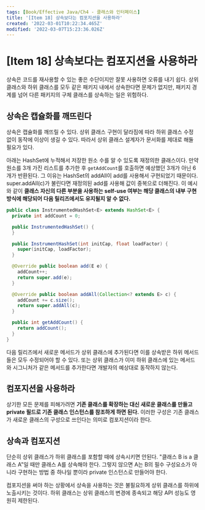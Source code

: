 ```yaml
---
tags: [Book/Effective Java/Ch4 - 클래스와 인터페이스]
title: '[Item 18] 상속보다는 컴포지션을 사용하라'
created: '2022-03-01T10:22:34.465Z'
modified: '2022-03-07T15:23:36.026Z'
---
```


# [Item 18] 상속보다는 컴포지션을 사용하라

상속은 코드를 재사용할 수 있는 좋은 수단이지만 잘못 사용하면 오류를 내기 쉽다. 상위 클래스와 하위 클래스를 모두 같은 패키지 내에서 상속한다면 문제가 없지만, 패키지 경계를 넘어 다른 패키지의 구체 클래스를 상속하는 일은 위험하다. 

## 상속은 캡슐화를 깨뜨린다

상속은 캡슐화를 깨뜨릴 수 있다. 상위 클래스 구현이 달라짐에 따라 하위 클래스 수정 없이 동작에 이상이 생길 수 있다. 따라서 상위 클래스 설계자가 문서화를 제대로 해둘 필요가 있다.


아래는 HashSet에 누적해서 저장한 원소 수를 알 수 있도록 재정의한 클래스이다. 만약 원소를 3개 가진 리스트를 추가한 후 `getAddCount`를 호출하면 예상했던 3개가 아닌 6개가 반환된다. 그 이유는 HashSet의 addAll이 add를 사용해서 구현되었기 때문이다. super.addAll(c)가 불린다면 재정의된 add를 사용해 값이 중복으로 더해진다. 이 예시와 같이 **클래스 자신의 다른 부분을 사용하는 self-use 여부는 해당 클래스의 내부 구현 방식에 해당되어 다음 릴리즈에서도 유지될지 알 수 없다.**

```java
public class InstrumentedHashSet<E> extends HashSet<E> {
  private int addCount = 0;

  public InstrumentedHashSet() {
  }

  public InstrumentHashSet(int initCap, float loadFactor) {
    super(initCap, loadFactor);
  }

  @Override public boolean add(E e) {
    addCount++;
    return super.add(e);
  }

  @Override public boolean addAll(Collection<? extends E> c) {
    addCount += c.size();
    return super.addAll(c);
  }

  public int getAddCount() {
    return addCount();
  }
}
```

다음 릴리즈에서 새로운 메서드가 상위 클래스에 추가된다면 이를 상속받은 하위 메서드들은 모두 수정되어야 할 수 있다. 또는 상위 클래스가 이미 하위 클래스에 있는 메서드와 시그니처가 같은 메서드를 추가한다면 개발자의 예상대로 동작하지 않는다.

## 컴포지션을 사용하라

상기한 모든 문제를 피해가려면 **기존 클래스를 확장하는 대신 새로운 클래스를 만들고 private 필드로 기존 클래스 인스턴스를 참조하게 하면 된다.** 이러한 구성은 기존 클래스가 새로운 클래스의 구성으로 쓰인다는 의미로 컴포지션이라 한다.

## 상속과 컴포지션

단순히 상위 클래스가 하위 클래스를 포함할 때에 상속시키면 안된다. "클래스 B is a 클래스 A"일 때만 클래스 A를 상속해야 한다. 그렇지 않으면 A는 B의 필수 구성요소가 아니라 구현하는 방법 중 하나일 뿐이라 private 인스턴스로 만들어야 한다.

컴포지션을 써야 하는 상황에서 상속을 사용하는 것은 불필요하게 상위 클래스를 하위에 노출시키는 것이다. 하위 클래스는 상위 클래스의 변경에 종속되고 해당 API 성능도 영원히 제한된다. 
